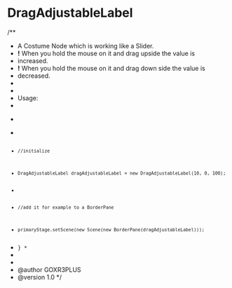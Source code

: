 # DragAdjustableLabel

/**
 * A Costume Node which is working like a Slider. <br>
 * <b>!</b> When you hold the mouse on it and drag upside the value is
 * increased. <br>
 * <b>!</b> When you hold the mouse on it and drag down side the value is
 * decreased.
 * 
 * <br>
 * Usage:
 * 
 * <pre>
 * <code>
*     //initialize
*     DragAdjustableLabel dragAdjustableLabel = new DragAdjustableLabel(10, 0, 100);
*     
*     //add it for example to a BorderPane
*     primaryStage.setScene(new Scene(new BorderPane(dragAdjustableLabel)));
 * }
 *</code>
 * </pre>
 * 
 * @author GOXR3PLUS
 * @version 1.0
 */

